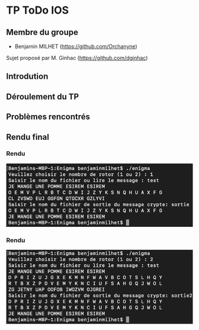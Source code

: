 # TP ToDo IOS

## Membre du groupe

  - Benjamin MILHET (https://github.com/Orchanyne)


Sujet proposé par M. Ginhac (https://github.com/dginhac)

## Introdution


## Déroulement du TP 


## Problèmes rencontrés


## Rendu final
### Rendu 
![alt text](https://github.com/Le-trio-de-l-enfer/Enigma/blob/version-no-bug/1.png?raw=true)

### Rendu 
![alt text](https://github.com/Le-trio-de-l-enfer/Enigma/blob/version-no-bug/2.png?raw=true)

